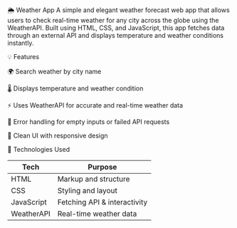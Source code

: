 🌦️ Weather App
A simple and elegant weather forecast web app that allows users to check real-time weather for any city across the globe using the WeatherAPI. Built using HTML, CSS, and JavaScript, this app fetches data through an external API and displays temperature and weather conditions instantly.

💡 Features

🌍 Search weather by city name

🌡️ Displays temperature and weather condition

⚡ Uses WeatherAPI for accurate and real-time weather data

🧠 Error handling for empty inputs or failed API requests

🎯 Clean UI with responsive design

🔧 Technologies Used

| Tech       | Purpose                      |
| ---------- | ---------------------------- |
| HTML       | Markup and structure         |
| CSS        | Styling and layout           |
| JavaScript | Fetching API & interactivity |
| WeatherAPI | Real-time weather data       |
